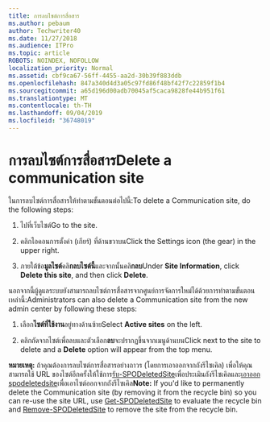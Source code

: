 ```yaml
---
title: การลบไซต์การสื่อสาร
ms.author: pebaum
author: Techwriter40
ms.date: 11/27/2018
ms.audience: ITPro
ms.topic: article
ROBOTS: NOINDEX, NOFOLLOW
localization_priority: Normal
ms.assetid: cbf9ca67-56ff-4455-aa2d-30b39f883ddb
ms.openlocfilehash: 847a340d4d3a05c97fd86f48bf42f7c22859f1b4
ms.sourcegitcommit: a65d196d00adb70045af5caca9828fe44b951f61
ms.translationtype: MT
ms.contentlocale: th-TH
ms.lasthandoff: 09/04/2019
ms.locfileid: "36748019"
---
```

# <a name="delete-a-communication-site"></a><span data-ttu-id="c454a-102">การลบไซต์การสื่อสาร</span><span class="sxs-lookup"><span data-stu-id="c454a-102">Delete a communication site</span></span>

<span data-ttu-id="c454a-103">ในการลบไซต์การสื่อสารให้ทำตามขั้นตอนต่อไปนี้:</span><span class="sxs-lookup"><span data-stu-id="c454a-103">To delete a Communication site, do the following steps:</span></span> 
  
1. <span data-ttu-id="c454a-104">ไปที่เว็บไซต์</span><span class="sxs-lookup"><span data-stu-id="c454a-104">Go to the site.</span></span> 
  
2. <span data-ttu-id="c454a-105">คลิกไอคอนการตั้งค่า (เกียร์) ที่ด้านขวาบน</span><span class="sxs-lookup"><span data-stu-id="c454a-105">Click the Settings icon (the gear) in the upper right.</span></span> 
  
3. <span data-ttu-id="c454a-106">ภายใต้ข้อ**มูลไซต์**คลิ**กลบไซต์นี้**และจากนั้นคลิ**กลบ**</span><span class="sxs-lookup"><span data-stu-id="c454a-106">Under **Site Information**, click **Delete this site**, and then click **Delete**.</span></span> 
  
<span data-ttu-id="c454a-107">นอกจากนี้ผู้ดูแลระบบยังสามารถลบไซต์การสื่อสารจากศูนย์การจัดการใหม่ได้ด้วยการทำตามขั้นตอนเหล่านี้:</span><span class="sxs-lookup"><span data-stu-id="c454a-107">Administrators can also delete a Communication site from the new admin center by following these steps:</span></span> 
  
1. <span data-ttu-id="c454a-108">เลือก**ไซต์ที่ใช้งาน**อยู่ทางด้านซ้าย</span><span class="sxs-lookup"><span data-stu-id="c454a-108">Select **Active sites** on the left.</span></span> 
  
2. <span data-ttu-id="c454a-109">คลิกถัดจากไซต์เพื่อลบและตัวเลือก**ลบ**จะปรากฏขึ้นจากเมนูด้านบน</span><span class="sxs-lookup"><span data-stu-id="c454a-109">Click next to the site to delete and a **Delete** option will appear from the top menu.</span></span> 
  
 <span data-ttu-id="c454a-110">**หมายเหตุ:** ถ้าคุณต้องการลบไซต์การสื่อสารอย่างถาวร (โดยการเอาออกจากถังรีไซเคิล) เพื่อให้คุณสามารถใช้ URL ของไซต์อีกครั้งให้ใช้การ[รับ-SPODeletedSite](https://aka.ms/Get-SPODeletedSite)เพื่อประเมินถังรีไซเคิลและ[เอาออก spodeletedsite](https://aka.ms/Remove-SPODeletedSite)เพื่อเอาไซต์ออกจากถังรีไซเคิล</span><span class="sxs-lookup"><span data-stu-id="c454a-110">**Note:** If you'd like to permanently delete the Communication site (by removing it from the recycle bin) so you can re-use the site URL, use [Get-SPODeletedSite](https://aka.ms/Get-SPODeletedSite) to evaluate the recycle bin and [Remove-SPODeletedSite](https://aka.ms/Remove-SPODeletedSite) to remove the site from the recycle bin.</span></span> 
  

